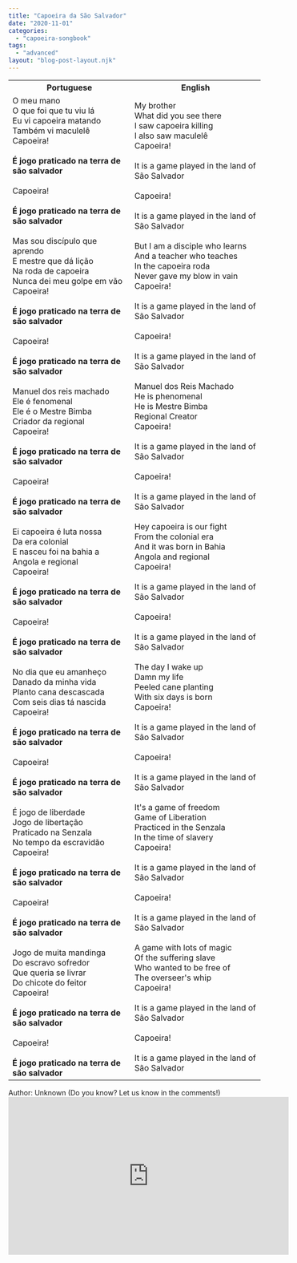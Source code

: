 ```yaml
---
title: "Capoeira da São Salvador"
date: "2020-11-01"
categories: 
  - "capoeira-songbook"
tags: 
  - "advanced"
layout: "blog-post-layout.njk"
---
```


<table class="capoeira-table">
    <tr class="header-row">
        <th>Portuguese</th>
        <th>English</th>
    </tr>
    <tr>
        <td>O meu mano<br>O que foi que tu viu lá<br>Eu vi capoeira matando<br>Também vi maculelê<br>Capoeira!<br><br><strong>É jogo praticado na terra de são salvador</strong><br><br>Capoeira!<br><br><strong>É jogo praticado na terra de são salvador</strong><br><br>Mas sou discípulo que aprendo<br>E mestre que dá lição<br>Na roda de capoeira<br>Nunca dei meu golpe em vão<br>Capoeira!<br><br><strong>É jogo praticado na terra de são salvador</strong><br><br>Capoeira!<br><br><strong>É jogo praticado na terra de são salvador</strong><br><br>Manuel dos reis machado<br>Ele é fenomenal<br>Ele é o Mestre Bimba<br>Criador da regional<br>Capoeira!<br><br><strong>É jogo praticado na terra de são salvador</strong><br><br>Capoeira!<br><br><strong>É jogo praticado na terra de são salvador</strong><br><br>Ei capoeira é luta nossa<br>Da era colonial<br>E nasceu foi na bahia a<br>Angola e regional<br>Capoeira!<br><br><strong>É jogo praticado na terra de são salvador</strong><br><br>Capoeira!<br><br><strong>É jogo praticado na terra de são salvador</strong><br><br>No dia que eu amanheço<br>Danado da minha vida<br>Planto cana descascada<br>Com seis dias tá nascida<br>Capoeira!<br><br><strong>É jogo praticado na terra de são salvador</strong><br><br>Capoeira!<br><br><strong>É jogo praticado na terra de são salvador</strong><br><br>É jogo de liberdade<br>Jogo de libertação<br>Praticado na Senzala<br>No tempo da escravidão<br>Capoeira!<br><br><strong>É jogo praticado na terra de são salvador</strong><br><br>Capoeira!<br><br><strong>É jogo praticado na terra de são salvador</strong><br><br>Jogo de muita mandinga<br>Do escravo sofredor<br>Que queria se livrar<br>Do chicote do feitor<br>Capoeira!<br><br><strong>É jogo praticado na terra de são salvador</strong><br><br>Capoeira!<br><br><strong>É jogo praticado na terra de são salvador</strong></td>
        <td>My brother<br>What did you see there<br>I saw capoeira killing<br>I also saw maculelê<br>Capoeira!<br><br>It is a game played in the land of São Salvador<br><br>Capoeira!<br><br>It is a game played in the land of São Salvador<br><br>But I am a disciple who learns<br>And a teacher who teaches<br>In the capoeira roda<br>Never gave my blow in vain<br>Capoeira!<br><br>It is a game played in the land of São Salvador<br><br>Capoeira!<br><br>It is a game played in the land of São Salvador<br><br>Manuel dos Reis Machado<br>He is phenomenal<br>He is Mestre Bimba<br>Regional Creator<br>Capoeira!<br><br>It is a game played in the land of São Salvador<br><br>Capoeira!<br><br>It is a game played in the land of São Salvador<br><br>Hey capoeira is our fight<br>From the colonial era<br>And it was born in Bahia<br>Angola and regional<br>Capoeira!<br><br>It is a game played in the land of São Salvador<br><br>Capoeira!<br><br>It is a game played in the land of São Salvador<br><br>The day I wake up<br>Damn my life<br>Peeled cane planting<br>With six days is born<br>Capoeira!<br><br>It is a game played in the land of São Salvador<br><br>Capoeira!<br><br>It is a game played in the land of São Salvador<br><br>It's a game of freedom<br>Game of Liberation<br>Practiced in the Senzala<br>In the time of slavery<br>Capoeira!<br><br>It is a game played in the land of São Salvador<br><br>Capoeira!<br><br>It is a game played in the land of São Salvador<br><br>A game with lots of magic<br>Of the suffering slave<br>Who wanted to be free of<br>The overseer's whip<br>Capoeira!<br><br>It is a game played in the land of São Salvador<br><br>Capoeira!<br><br>It is a game played in the land of São Salvador</td>
    </tr>
</table>

<figcaption>
Author: Unknown (Do you know? Let us know in the comments!)
</figcaption>

<iframe width="560" height="315" src="https://www.youtube.com/embed/3jZ5E2LQWrE" title="YouTube video player" frameborder="0" allow="accelerometer; autoplay; clipboard-write; encrypted-media; gyroscope; picture-in-picture" allowfullscreen></iframe>
